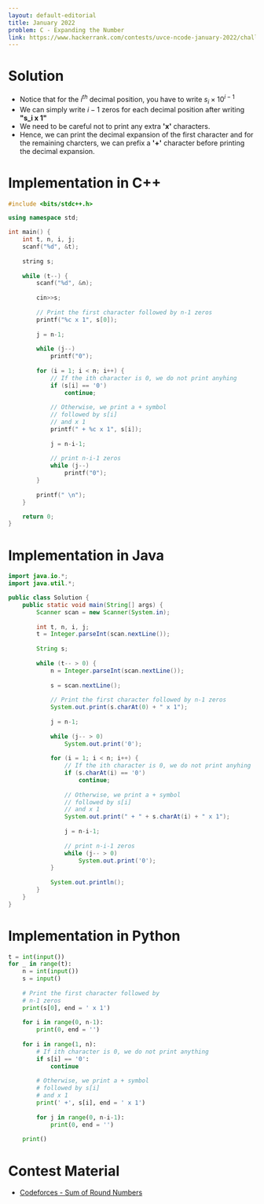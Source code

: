 ```yaml
---
layout: default-editorial
title: January 2022
problem: C - Expanding the Number
link: https://www.hackerrank.com/contests/uvce-ncode-january-2022/challenges/c-expanding-the-number
---
```

# Solution

- Notice that for the $i^{th}$ decimal position, you have to write $s_i \times 10^{i-1}$
- We can simply write $i-1$ zeros for each decimal position after writing **"s_i x 1"**
- We need to be careful not to print any extra **'x'** characters.
- Hence, we can print the decimal expansion of the first character and for the remaining charcters, we can prefix a **'+'** character before printing the decimal expansion.

$$$$

# Implementation in C++

```cpp
#include <bits/stdc++.h>

using namespace std;

int main() {
    int t, n, i, j;
    scanf("%d", &t);
    
    string s;
    
    while (t--) {
        scanf("%d", &n);
        
        cin>>s;
        
        // Print the first character followed by n-1 zeros
        printf("%c x 1", s[0]);
        
        j = n-1;
        
        while (j--)
            printf("0");
        
        for (i = 1; i < n; i++) {
            // If the ith character is 0, we do not print anyhing
            if (s[i] == '0')
                continue;
            
            // Otherwise, we print a + symbol
            // followed by s[i]
            // and x 1
            printf(" + %c x 1", s[i]);
            
            j = n-i-1;
            
            // print n-i-1 zeros
            while (j--)
                printf("0");
        }
        
        printf(" \n");
    }

    return 0;
}


```

$$$$

# Implementation in Java

```java
import java.io.*;
import java.util.*;

public class Solution {
    public static void main(String[] args) {
        Scanner scan = new Scanner(System.in);
        
        int t, n, i, j;
        t = Integer.parseInt(scan.nextLine());
        
        String s;
        
        while (t-- > 0) {
            n = Integer.parseInt(scan.nextLine());
            
            s = scan.nextLine();
            
            // Print the first character followed by n-1 zeros
            System.out.print(s.charAt(0) + " x 1");
            
            j = n-1;
            
            while (j-- > 0)
                System.out.print('0');
                
            for (i = 1; i < n; i++) {
                // If the ith character is 0, we do not print anyhing
                if (s.charAt(i) == '0')
                    continue;
                
                // Otherwise, we print a + symbol
                // followed by s[i]
                // and x 1
                System.out.print(" + " + s.charAt(i) + " x 1");
                
                j = n-i-1;
                
                // print n-i-1 zeros
                while (j-- > 0)
                    System.out.print('0');
            }
            
            System.out.println();
        }
    }
}
```

$$$$

# Implementation in Python

```python
t = int(input())
for _ in range(t):
    n = int(input())
    s = input()
    
    # Print the first character followed by 
    # n-1 zeros
    print(s[0], end = ' x 1')
    
    for i in range(0, n-1):
        print(0, end = '')
        
    for i in range(1, n):
        # If ith character is 0, we do not print anything
        if s[i] == '0':
            continue
            
        # Otherwise, we print a + symbol
        # followed by s[i]
        # and x 1
        print(' +', s[i], end = ' x 1')
        
        for j in range(0, n-i-1):
            print(0, end = '')
            
    print()
```

$$$$

# Contest Material

- [Codeforces - Sum of Round Numbers](https://codeforces.com/contest/1352/problem/A)

